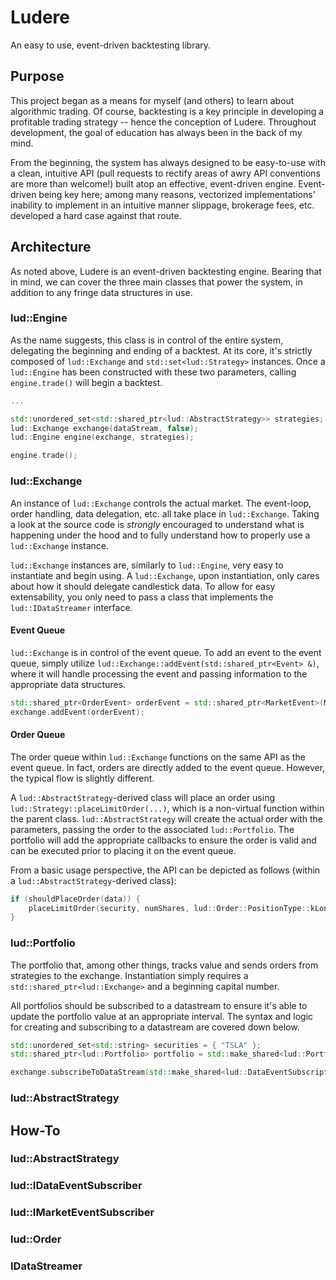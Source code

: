 # Ludere
An easy to use, event-driven backtesting library.

## Purpose
This project began as a means for myself (and others) to learn about algorithmic trading. Of course, backtesting is a key principle in developing a profitable trading strategy -- hence the conception of Ludere. Throughout development, the goal of education has always been in the back of my mind.

From the beginning, the system has always designed to be easy-to-use with a clean, intuitive API (pull requests to rectify areas of awry API conventions are more than welcome!) built atop an effective, event-driven engine. Event-driven being key here; among many reasons, vectorized implementations' inability to implement in an intuitive manner slippage, brokerage fees, etc. developed a hard case against that route.

## Architecture
As noted above, Ludere is an event-driven backtesting engine. Bearing that in mind, we can cover the three main classes that power the system, in addition to any fringe data structures in use.

### lud::Engine
As the name suggests, this class is in control of the entire system, delegating the beginning and ending of a backtest. At its core, it's strictly composed of `lud::Exchange` and `std::set<lud::Strategy>` instances. Once a `lud::Engine` has been constructed with these two parameters, calling `engine.trade()` will begin a backtest.

```cpp
...

std::unordered_set<std::shared_ptr<lud::AbstractStrategy>> strategies;
lud::Exchange exchange(dataStream, false);
lud::Engine engine(exchange, strategies);

engine.trade();
```

### lud::Exchange
An instance of `lud::Exchange` controls the actual market. The event-loop, order handling, data delegation, etc. all take place in `lud::Exchange`. Taking a look at the source code is _strongly_ encouraged to understand what is happening under the hood and to fully understand how to properly use a `lud::Exchange` instance.

`lud::Exchange` instances are, similarly to `lud::Engine`, very easy to instantiate and begin using. A `lud::Exchange`, upon instantiation, only cares about how it should delegate candlestick data. To allow for easy extensability, you only need to pass a class that implements the `lud::IDataStreamer` interface.

#### Event Queue
`lud::Exchange` is in control of the event queue. To add an event to the event queue, simply utilize `lud::Exchange::addEvent(std::shared_ptr<Event> &)`, where it will handle processing the event and passing information to the appropriate data structures.

```cpp
std::shared_ptr<OrderEvent> orderEvent = std::shared_ptr<MarketEvent>(MarketEvent::MarketEventType::kMarketOpen);
exchange.addEvent(orderEvent);
```

#### Order Queue
The order queue within `lud::Exchange` functions on the same API as the event queue. In fact, orders are directly added to the event queue. However, the typical flow is slightly different.

A `lud::AbstractStrategy`-derived class will place an order using `lud::Strategy::placeLimitOrder(...)`, which is a non-virtual function within the parent class. `lud::AbstractStrategy` will create the actual order with the parameters, passing the order to the associated `lud::Portfolio`. The portfolio will add the appropriate callbacks to ensure the order is valid and can be executed prior to placing it on the event queue.

From a basic usage perspective, the API can be depicted as follows (within a `lud::AbstractStrategy`-derived class):

```cpp
if (shouldPlaceOrder(data)) {
    placeLimitOrder(security, numShares, lud::Order::PositionType::kLongPosition, desiredPrice);
}
```

### lud::Portfolio
The portfolio that, among other things, tracks value and sends orders from strategies to the exchange. Instantiation simply requires a `std::shared_ptr<lud::Exchange>` and a beginning capital number.

All portfolios should be subscribed to a datastream to ensure it's able to update the portfolio value at an appropriate interval. The syntax and logic for creating and subscribing to a datastream are covered down below.

```cpp
std::unordered_set<std::string> securities = { "TSLA" };
std::shared_ptr<lud::Portfolio> portfolio = std::make_shared<lud::Portfolio>(exchange, 1000.0f);

exchange.subscribeToDataStream(std::make_shared<lud::DataEventSubscription>(portfolio, securities));
```

### lud::AbstractStrategy

## How-To

### lud::AbstractStrategy

### lud::IDataEventSubscriber

### lud::IMarketEventSubscriber

### lud::Order

### IDataStreamer
